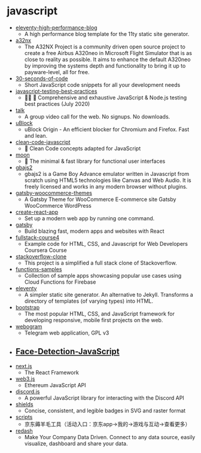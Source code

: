 # javascript
- [eleventy-high-performance-blog](https://github.com/google/eleventy-high-performance-blog)
  - A high performance blog template for the 11ty static site generator.
- [a32nx](https://github.com/flybywiresim/a32nx)
  - The A32NX Project is a community driven open source project to create a free Airbus A320neo in Microsoft Flight Simulator that is as close to reality as possible. It aims to enhance the default A320neo by improving the systems depth and functionality to bring it up to payware-level, all for free.
- [30-seconds-of-code](https://github.com/30-seconds/30-seconds-of-code)
  - Short JavaScript code snippets for all your development needs
- [javascript-testing-best-practices](https://github.com/goldbergyoni/javascript-testing-best-practices)
  - 📗🌐 🚢 Comprehensive and exhaustive JavaScript & Node.js testing best practices (July 2020)
- [talk](https://github.com/vasanthv/talk)
  - A group video call for the web. No signups. No downloads.
- [uBlock](https://github.com/gorhill/uBlock)
  - uBlock Origin - An efficient blocker for Chromium and Firefox. Fast and lean.
- [clean-code-javascript](https://github.com/ryanmcdermott/clean-code-javascript)
  - 🛁 Clean Code concepts adapted for JavaScript
- [moon](https://github.com/kbrsh/moon)
  - 🌙 The minimal & fast library for functional user interfaces
- [gbajs2](https://github.com/andychase/gbajs2)
  - gbajs2 is a Game Boy Advance emulator written in Javascript from scratch using HTML5 technologies like Canvas and Web Audio. It is freely licensed and works in any modern browser without plugins.
- [gatsby-woocommerce-themes](https://github.com/imranhsayed/gatsby-woocommerce-themes)
  - A Gatsby Theme for WooCommerce E-commerce site Gatsby WooCommerce WordPress
- [create-react-app](https://github.com/facebook/create-react-app)
  - Set up a modern web app by running one command.
- [gatsby](https://github.com/gatsbyjs/gatsby)
  - Build blazing fast, modern apps and websites with React
- [fullstack-course4](https://github.com/jhu-ep-coursera/fullstack-course4)
  - Example code for HTML, CSS, and Javascript for Web Developers Coursera Course
- [stackoverflow-clone](https://github.com/salihozdemir/stackoverflow-clone)
  - This project is a simplified a full stack clone of Stackoverflow.
- [functions-samples](https://github.com/firebase/functions-samples)
  - Collection of sample apps showcasing popular use cases using Cloud Functions for Firebase
- [eleventy](https://github.com/11ty/eleventy)
  - A simpler static site generator. An alternative to Jekyll. Transforms a directory of templates (of varying types) into HTML.
- [bootstrap](https://github.com/twbs/bootstrap)
  - The most popular HTML, CSS, and JavaScript framework for developing responsive, mobile first projects on the web.
- [webogram](https://github.com/zhukov/webogram)
  - Telegram web application, GPL v3
- [Face-Detection-JavaScript](https://github.com/WebDevSimplified/Face-Detection-JavaScript)
  - 
- [next.js](https://github.com/vercel/next.js)
  - The React Framework
- [web3.js](https://github.com/ethereum/web3.js)
  - Ethereum JavaScript API
- [discord.js](https://github.com/discordjs/discord.js)
  - A powerful JavaScript library for interacting with the Discord API
- [shields](https://github.com/badges/shields)
  - Concise, consistent, and legible badges in SVG and raster format
- [scripts](https://github.com/lxk0301/scripts)
  - 京东薅羊毛工具（活动入口：京东app->我的->游戏与互动->查看更多）
- [redash](https://github.com/getredash/redash)
  - Make Your Company Data Driven. Connect to any data source, easily visualize, dashboard and share your data.
